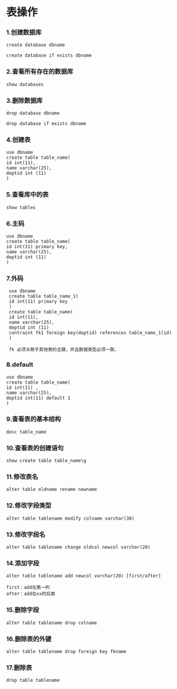 # 表操作
### 1.创建数据库
    create database dbname
    
    create database if exists dbname
### 2.查看所有存在的数据库   
    show databases

### 3.删除数据库
    drop database dbname
    
    drop database if exists dbname         

### 4.创建表 
    use dbname
    create table table_name(
    id int(11),
    name varchar(25),
    deptid int (11)
    )    
    
### 5.查看库中的表
    show tables
    
### 6.主码
    use dbname
    create table table_name(
    id int(11) primary key,
    name varchar(25),
    deptid int (11)
    )      
    
### 7.外码
     use dbname
     create table table_name_1(
     id int(11) primary key
     )
     create table table_name(
     id int(11),
     name varchar(25),
     deptid int (11)
     contraint fk1 foreign key(deptid) references table_name_1(id)
     )        
     
     fk 必须关联于其他表的主键，并且数据类型必须一致。
     
     
### 8.default
    use dbname
    create table table_name(
    id int(11) ,
    name varchar(25),
    deptid int(11) default 1
    )       
   
### 9.查看表的基本结构
    desc table_name
    
### 10.查看表的创建语句
    show create table table_name\g
    
### 11.修改表名
    alter table oldname rename newname
    
### 12.修改字段类型
    alter table tablename modify colname varchar(30)
### 13.修改字段名
    alter table tablename change oldcol newcol varchar(20)
    
### 14.添加字段
    alter table tablename add newcol varchar(20) [first/after]
    
    first：add在第一列
    after：add在xx的后面
### 15.删除字段
    alter table tablename drop colname
    
### 16.删除表的外键
    alter table tablename drop foreign key fkname
### 17.删除表
    drop table tablename
             
           